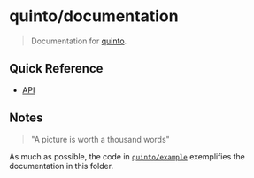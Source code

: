 # quinto/documentation

> Documentation for [quinto](../).

## Quick Reference

- [API](api.md)

## Notes

> "A picture is worth a thousand words"

As much as possible, the code in [`quinto/example`](../example) exemplifies the documentation in this folder.
